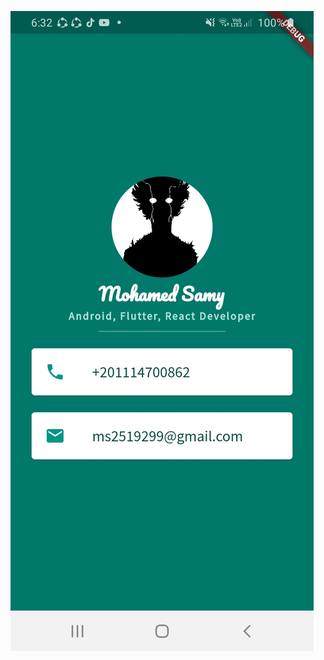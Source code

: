![Alt text](https://github.com/mohamed12samy/semi_profile-flutter/blob/master/images/25948f4d-81c6-4bf8-8970-61dc69726b1a.jpg?raw=true "Optional Title")
